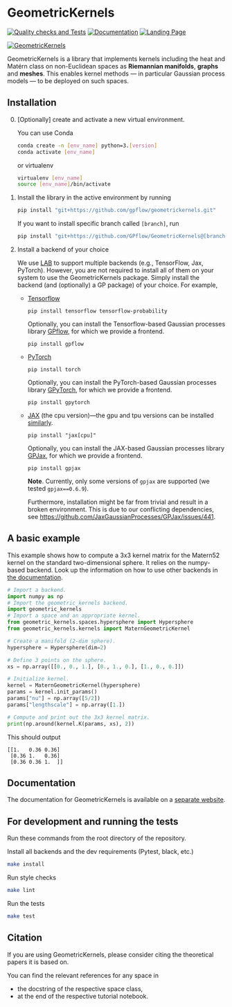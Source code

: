 # GeometricKernels

[![Quality checks and Tests](https://github.com/GPflow/GeometricKernels/actions/workflows/quality-checks.yaml/badge.svg)](https://github.com/GPflow/GeometricKernels/actions/workflows/quality-checks.yaml)
[![Documentation](https://github.com/GPflow/GeometricKernels/actions/workflows/docs.yaml/badge.svg)](https://gpflow.github.io/GeometricKernels/index.html)
[![Landing Page](https://img.shields.io/badge/Landing_Page-informational)](https://geometric-kernels.github.io/)

[![GeometricKernels](https://geometric-kernels.github.io/assets/title-sm.png)](https://geometric-kernels.github.io/)

GeometricKernels is a library that implements kernels including the heat and Matérn class on non-Euclidean spaces as **Riemannian manifolds**, **graphs** and **meshes**.
This enables kernel methods &mdash; in particular Gaussian process models &mdash; to be deployed on such spaces.

## Installation

0. [Optionally] create and activate a new virtual environment.

    You can use Conda

    ```bash
    conda create -n [env_name] python=3.[version]
    conda activate [env_name]
    ```

    or virtualenv

    ```bash
    virtualenv [env_name]
    source [env_name]/bin/activate
    ```

1. Install the library in the active environment by running

    ```bash
    pip install "git+https://github.com/gpflow/geometrickernels.git"
    ```

    If you want to install specific branch called `[branch]`, run

    ```bash
    pip install "git+https://github.com/GPflow/GeometricKernels@[branch]"
    ```

2. Install a backend of your choice

    We use [LAB](https://github.com/wesselb/lab) to support multiple backends (e.g., TensorFlow, Jax, PyTorch). However, you are not required to install all of them on your system to use the GeometricKernels package. Simply install the backend (and (optionally) a GP package) of your choice. For example,

    - [Tensorflow](https://www.tensorflow.org/)

        ```
        pip install tensorflow tensorflow-probability
        ```

        Optionally, you can install the Tensorflow-based Gaussian processes library [GPflow](https://github.com/GPflow/GPflow), for which we provide a frontend.

        ```
        pip install gpflow
        ```

    - [PyTorch](https://pytorch.org/)

        ```
        pip install torch
        ```

        Optionally, you can install the PyTorch-based Gaussian processes library [GPyTorch](https://gpytorch.ai/), for which we provide a frontend.

        ```
        pip install gpytorch
        ```

    - [JAX](https://jax.readthedocs.io/) (the cpu version)—the gpu and tpu versions can be installed [similarly](https://jax.readthedocs.io/en/latest/installation.html).

        ```
        pip install "jax[cpu]"
        ```

        Optionally, you can install the JAX-based Gaussian processes library [GPJax](https://github.com/JaxGaussianProcesses/GPJax), for which we provide a frontend.

        ```
        pip install gpjax
        ```

        **Note**. Currently, only some versions of `gpjax` are supported (we tested `gpjax==0.6.9`).

        Furthermore, installation might be far from trivial and result in a broken environment. This is due to our conflicting dependencies, see https://github.com/JaxGaussianProcesses/GPJax/issues/441.

## A basic example

This example shows how to compute a 3x3 kernel matrix for the Matern52 kernel on the standard two-dimensional sphere. It relies on the numpy-based backend. Look up the information on how to use other backends in [the documentation](https://gpflow.github.io/GeometricKernels/index.html).

```python
# Import a backend.
import numpy as np
# Import the geometric_kernels backend.
import geometric_kernels
# Import a space and an appropriate kernel.
from geometric_kernels.spaces.hypersphere import Hypersphere
from geometric_kernels.kernels import MaternGeometricKernel

# Create a manifold (2-dim sphere).
hypersphere = Hypersphere(dim=2)

# Define 3 points on the sphere.
xs = np.array([[0., 0., 1.], [0., 1., 0.], [1., 0., 0.]])

# Initialize kernel.
kernel = MaternGeometricKernel(hypersphere)
params = kernel.init_params()
params["nu"] = np.array([5/2])
params["lengthscale"] = np.array([1.])

# Compute and print out the 3x3 kernel matrix.
print(np.around(kernel.K(params, xs), 2))
```

This should output

```
[[1.   0.36 0.36]
 [0.36 1.   0.36]
 [0.36 0.36 1.  ]]
```

## Documentation

The documentation for GeometricKernels is available on a [separate website](https://gpflow.github.io/GeometricKernels/index.html).

## For development and running the tests

Run these commands from the root directory of the repository.

Install all backends and the dev requirements (Pytest, black, etc.)

```bash
make install
```

Run style checks
```bash
make lint
```

Run the tests

```bash
make test
```

## Citation

If you are using GeometricKernels, please consider citing the theoretical papers it is based on.

You can find the relevant references for any space in
- the docstring of the respective space class,
- at the end of the respective tutorial notebook.
